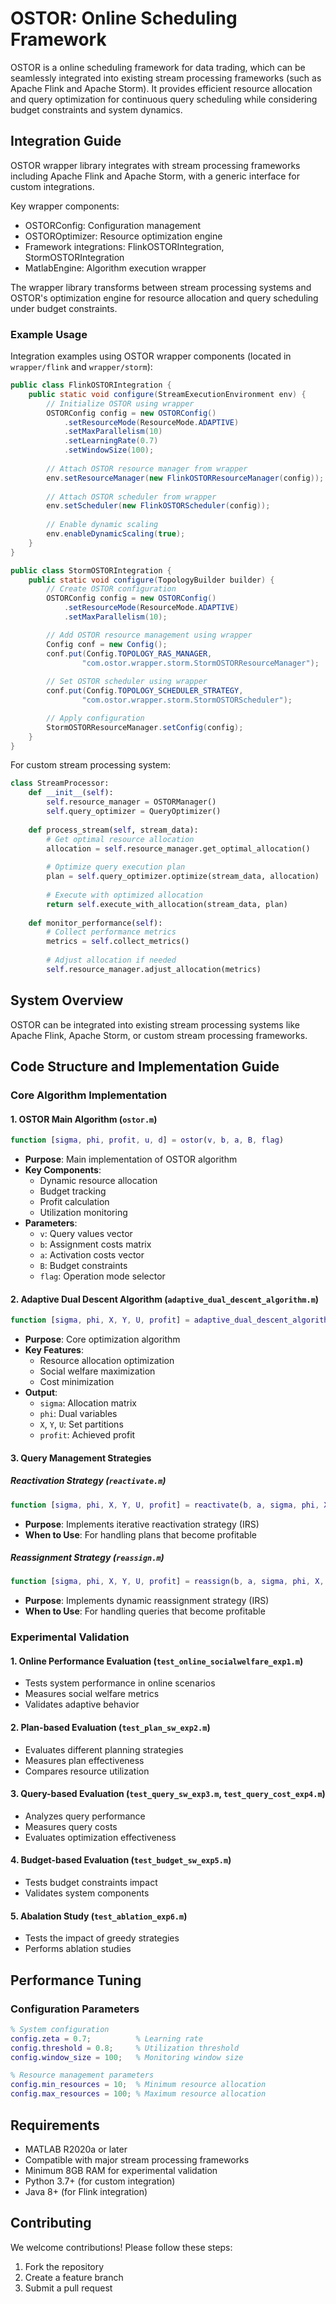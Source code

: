 # OSTOR: Online Scheduling Framework

OSTOR is a online scheduling framework for data trading, which can be seamlessly integrated into existing stream processing frameworks (such as Apache Flink and Apache Storm). It provides efficient resource allocation and query optimization for continuous query scheduling while considering budget constraints and system dynamics.



## Integration Guide

OSTOR wrapper library integrates with stream processing frameworks including Apache Flink and Apache Storm, with a generic interface for custom integrations.

Key wrapper components:
- OSTORConfig: Configuration management
- OSTOROptimizer: Resource optimization engine 
- Framework integrations: FlinkOSTORIntegration, StormOSTORIntegration
- MatlabEngine: Algorithm execution wrapper

The wrapper library transforms between stream processing systems and OSTOR's optimization engine for resource allocation and query scheduling under budget constraints.

### Example Usage

Integration examples using OSTOR wrapper components (located in `wrapper/flink` and `wrapper/storm`):

```java
public class FlinkOSTORIntegration {
    public static void configure(StreamExecutionEnvironment env) {
        // Initialize OSTOR using wrapper
        OSTORConfig config = new OSTORConfig()
            .setResourceMode(ResourceMode.ADAPTIVE)
            .setMaxParallelism(10)
            .setLearningRate(0.7)
            .setWindowSize(100);
            
        // Attach OSTOR resource manager from wrapper
        env.setResourceManager(new FlinkOSTORResourceManager(config));
        
        // Attach OSTOR scheduler from wrapper
        env.setScheduler(new FlinkOSTORScheduler(config));
        
        // Enable dynamic scaling
        env.enableDynamicScaling(true);
    }
}

public class StormOSTORIntegration {
    public static void configure(TopologyBuilder builder) {
        // Create OSTOR configuration
        OSTORConfig config = new OSTORConfig()
            .setResourceMode(ResourceMode.ADAPTIVE)
            .setMaxParallelism(10);

        // Add OSTOR resource management using wrapper
        Config conf = new Config();
        conf.put(Config.TOPOLOGY_RAS_MANAGER, 
                "com.ostor.wrapper.storm.StormOSTORResourceManager");
                
        // Set OSTOR scheduler using wrapper
        conf.put(Config.TOPOLOGY_SCHEDULER_STRATEGY,
                "com.ostor.wrapper.storm.StormOSTORScheduler");

        // Apply configuration
        StormOSTORResourceManager.setConfig(config);
    }
}
```

For custom stream processing system:

```python
class StreamProcessor:
    def __init__(self):
        self.resource_manager = OSTORManager()
        self.query_optimizer = QueryOptimizer()
        
    def process_stream(self, stream_data):
        # Get optimal resource allocation
        allocation = self.resource_manager.get_optimal_allocation()
        
        # Optimize query execution plan
        plan = self.query_optimizer.optimize(stream_data, allocation)
        
        # Execute with optimized allocation
        return self.execute_with_allocation(stream_data, plan)
        
    def monitor_performance(self):
        # Collect performance metrics
        metrics = self.collect_metrics()
        
        # Adjust allocation if needed
        self.resource_manager.adjust_allocation(metrics)
```

## System Overview

OSTOR can be integrated into existing stream processing systems like Apache Flink, Apache Storm, or custom stream processing frameworks.

## Code Structure and Implementation Guide

### Core Algorithm Implementation

#### 1. OSTOR Main Algorithm (`ostor.m`)
```matlab
function [sigma, phi, profit, u, d] = ostor(v, b, a, B, flag)
```
- **Purpose**: Main implementation of OSTOR algorithm
- **Key Components**:
  - Dynamic resource allocation
  - Budget tracking
  - Profit calculation
  - Utilization monitoring
- **Parameters**:
  - `v`: Query values vector
  - `b`: Assignment costs matrix
  - `a`: Activation costs vector
  - `B`: Budget constraints
  - `flag`: Operation mode selector

#### 2. Adaptive Dual Descent Algorithm (`adaptive_dual_descent_algorithm.m`)
```matlab
function [sigma, phi, X, Y, U, profit] = adaptive_dual_descent_algorithm(b, a)
```
- **Purpose**: Core optimization algorithm
- **Key Features**:
  - Resource allocation optimization
  - Social welfare maximization
  - Cost minimization
- **Output**:
  - `sigma`: Allocation matrix
  - `phi`: Dual variables
  - `X`, `Y`, `U`: Set partitions
  - `profit`: Achieved profit

#### 3. Query Management Strategies

##### Reactivation Strategy (`reactivate.m`)
```matlab
function [sigma, phi, X, Y, U, profit] = reactivate(b, a, sigma, phi, X, Y, U, profit, tb)
```
- **Purpose**: Implements iterative reactivation strategy (IRS)
- **When to Use**: For handling plans that become profitable

##### Reassignment Strategy (`reassign.m`)
```matlab
function [sigma, phi, X, Y, U, profit] = reassign(b, a, sigma, phi, X, Y, U, profit, tb)
```
- **Purpose**: Implements dynamic reassignment strategy (IRS)
- **When to Use**: For handling queries that become profitable

### Experimental Validation

#### 1. Online Performance Evaluation (`test_online_socialwelfare_exp1.m`)
- Tests system performance in online scenarios
- Measures social welfare metrics
- Validates adaptive behavior

#### 2. Plan-based Evaluation (`test_plan_sw_exp2.m`)
- Evaluates different planning strategies
- Measures plan effectiveness
- Compares resource utilization

#### 3. Query-based Evaluation (`test_query_sw_exp3.m`, `test_query_cost_exp4.m`)
- Analyzes query performance
- Measures query costs
- Evaluates optimization effectiveness

#### 4. Budget-based Evaluation (`test_budget_sw_exp5.m`)
- Tests budget constraints impact
- Validates system components

#### 5. Abalation Study (`test_ablation_exp6.m`)
- Tests the impact of greedy strategies
- Performs ablation studies




## Performance Tuning

### Configuration Parameters
```matlab
% System configuration
config.zeta = 0.7;          % Learning rate
config.threshold = 0.8;     % Utilization threshold
config.window_size = 100;   % Monitoring window size

% Resource management parameters
config.min_resources = 10;  % Minimum resource allocation
config.max_resources = 100; % Maximum resource allocation
```


## Requirements

- MATLAB R2020a or later
- Compatible with major stream processing frameworks
- Minimum 8GB RAM for experimental validation
- Python 3.7+ (for custom integration)
- Java 8+ (for Flink integration)


## Contributing

We welcome contributions! Please follow these steps:

1. Fork the repository
2. Create a feature branch
3. Submit a pull request

